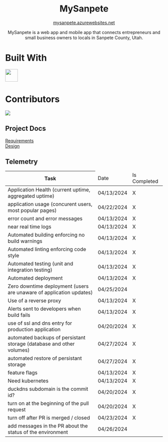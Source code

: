 <h1 align="center">MySanpete</h1>
<p align="center"><a href="https://mysanpete.azurewebsites.net/" target="_blank">mysanpete.azurewebsites.net</a></p>
<p align="center">MySanpete is a web app and mobile app that connects entrepreneurs and small business owners to locals in Sanpete County, Utah.</p>

# Built With
<img src="https://upload.wikimedia.org/wikipedia/commons/d/d0/Blazor.png" width="40"/>

# Contributors

<a href="https://github.com/enochwhitaker3/MySanpete/graphs/contributors">
  <img src="https://contrib.rocks/image?repo=enochwhitaker3/MySanpete" />
</a>

## Project Docs
[Requirements](https://docs.google.com/spreadsheets/d/1OFWuggrPdq_nJGEKuaclPF50HhgMMrzH038PU0mWf-w/edit#gid=0) <br/>
[Design](https://www.figma.com/file/r6at3fo24S8red6cfpBVjH/MySanpete?type=design&node-id=0-1&mode=design&t=7kK5TRnxff9WK0FL-0)

## Telemetry
<table>
  <thead>
    <tr>
      <th> Task </th>
      <td> Date </td>
      <td> Is Completed</td>
    </tr>
  </thead>
  <tbody>
    <tr>
      <td>Application Health (current uptime, aggregated uptime)</td>
      <td>04/13/2024</td>
      <td>X</td>
    </tr>
    <tr>
      <td>application usage (concurent users, most popular pages)</td>
      <td>04/22/2024</td>
      <td>X</td>
    </tr>
    <tr>
      <td>error count and error messages</td>
      <td>04/13/2024</td>
      <td>X</td>
    </tr>
    <tr>
      <td>near real time logs</td>
      <td>04/13/2024</td>
      <td>X</td>
    </tr>
    <tr>
      <td>Automated building enforcing no build warnings</td>
      <td>04/13/2024</td>
      <td>X</td>
    </tr>
    <tr>
      <td>Automated linting enforcing code style</td>
      <td>04/13/2024</td>
      <td>X</td>
    </tr>
     <tr>
      <td>Automated testing (unit and integration testing)</td>
      <td>04/13/2024</td>
      <td>X</td>
    </tr>
     <tr>
      <td>Automated deployment</td>
      <td>04/13/2024</td>
      <td>X</td>
    </tr>
    <tr>
      <td>Zero downtime deployment (users are unaware of application updates)</td>
      <td>04/25/2024</td>
      <td></td>
    </tr>
    <tr>
      <td>Use of a reverse proxy</td>
      <td>04/13/2024</td>
      <td>X</td>
    </tr>
    <tr>
      <td>Alerts sent to developers when build fails</td>
      <td>04/13/2024</td>
      <td>X</td>
    </tr>
    <tr>
      <td>use of ssl and dns entry for production application</td>
      <td>04/20/2024</td>
      <td>X</td>
    </tr>
    <tr>
      <td>automated backups of persistant storage (database and other volumes)</td>
      <td>04/27/2024</td>
      <td>X</td>
    </tr>
    <tr>
      <td>automated restore of persistant storage</td>
      <td>04/27/2024</td>
      <td>X</td>
    </tr>
    <tr>
      <td>feature flags</td>
      <td>04/13/2024</td>
      <td>X</td>
    </tr>
    <tr>
      <td>Need kubernetes</td>
      <td>04/13/2024</td>
      <td>X</td>
    </tr>
    <tr>
      <td>duckdns subdomain is the commit id?</td>
      <td>04/20/2024</td>
      <td>X</td>
    </tr>
    <tr>
      <td>turn on at the beginning of the pull request</td>
      <td>04/20/2024</td>
      <td>X</td>
    </tr>
    <tr>
      <td>turn off after PR is merged / closed</td>
      <td>04/23/2024</td>
      <td>X</td>
    </tr>
    <tr>
      <td>add messages in the PR about the status of the environment</td>
      <td>04/26/2024</td>
      <td></td>
    </tr>
  </tbody>
</table>
